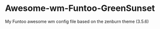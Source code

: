 # Awesome-wm-Funtoo-GreenSunset
My Funtoo awesome wm config file based on the zenburn theme (3.5.6)
